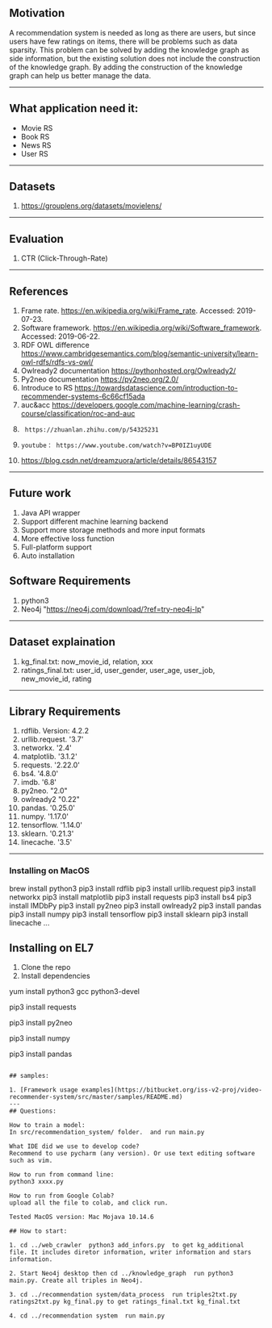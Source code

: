 ## Motivation ##

A recommendation system is needed as long as there are users, but since users have few ratings on items, there will be problems such as data sparsity. This problem can be solved by adding the knowledge graph as side information, but the existing solution does not include the construction of the knowledge graph. By adding the construction of the knowledge graph can help us better manage the data.

----

## What application need it:

- Movie RS
- Book RS
- News RS
- User RS

----

## Datasets

1. https://grouplens.org/datasets/movielens/

----

## Evaluation

1. CTR (Click-Through-Rate)

----

## References

1.	Frame rate. https://en.wikipedia.org/wiki/Frame_rate. Accessed: 2019- 07-23.
2.	Software framework. https://en.wikipedia.org/wiki/Software_framework. Accessed: 2019-06-22.
3.	RDF OWL difference https://www.cambridgesemantics.com/blog/semantic-university/learn-owl-rdfs/rdfs-vs-owl/
4.	Owlready2 documentation https://pythonhosted.org/Owlready2/
5.	Py2neo documentation https://py2neo.org/2.0/
6.	Introduce to RS https://towardsdatascience.com/introduction-to-recommender-systems-6c66cf15ada
7.	auc&acc https://developers.google.com/machine-learning/crash-course/classification/roc-and-auc
8.   	https://zhuanlan.zhihu.com/p/54325231
9.     youtube： https://www.youtube.com/watch?v=BP0IZ1uyUDE
10.   https://blog.csdn.net/dreamzuora/article/details/86543157

----

## Future work
1. Java API wrapper
2. Support different machine learning backend
3. Support more storage methods and more input formats
4. More effective loss function
5. Full-platform support
6. Auto installation


## Software Requirements

1. python3
2. Neo4j  "https://neo4j.com/download/?ref=try-neo4j-lp"

---

## Dataset explaination

1. kg_final.txt:   now_movie_id, relation, xxx
2. ratings_final.txt:   user_id, user_gender, user_age, user_job, new_movie_id, rating

---

## Library Requirements
1. rdflib.  Version: 4.2.2 
2. urllib.request.   '3.7'
3. networkx.  '2.4'
4. matplotlib.  '3.1.2'
5. requests.  '2.22.0'
6. bs4.  '4.8.0'
7. imdb.  '6.8'
8. py2neo.  "2.0"
9. owlready2   "0.22"
10. pandas.  '0.25.0'
11. numpy.  '1.17.0'
12. tensorflow.  '1.14.0'
13. sklearn.  '0.21.3'
14. linecache.  '3.5'

---

### Installing on MacOS ###
brew install python3
pip3 install rdflib
pip3 install urllib.request
pip3 install networkx
pip3 install matplotlib
pip3 install requests
pip3 install bs4
pip3 install IMDbPy
pip3 install py2neo
pip3 install owlready2
pip3 install pandas
pip3 install numpy
pip3 install tensorflow
pip3 install sklearn
pip3 install linecache
...

## Installing on EL7 

1. Clone the repo
2. Install dependencies

yum install python3 gcc python3-devel

pip3 install requests

pip3 install py2neo

pip3 install numpy

pip3 install pandas
```

## samples:

1. [Framework usage examples](https://bitbucket.org/iss-v2-proj/video-recommender-system/src/master/samples/README.md)
---
## Questions:

How to train a model:
In src/recommendation_system/ folder.  and run main.py

What IDE did we use to develop code? 
Recommend to use pycharm (any version). Or use text editing software such as vim.

How to run from command line:
python3 xxxx.py

How to run from Google Colab?
upload all the file to colab, and click run.

Tested MacOS version: Mac Mojava 10.14.6 

## How to start:

1. cd ../web_crawler  python3 add_infors.py  to get kg_additional file. It includes diretor information, writer information and stars information.

2. Start Neo4j desktop then cd ../knowledge_graph  run python3 main.py. Create all triples in Neo4j.

3. cd ../recommendation system/data_process  run triples2txt.py ratings2txt.py kg_final.py to get ratings_final.txt kg_final.txt

4. cd ../recommendation system  run main.py
